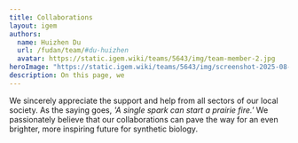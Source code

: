```yaml
---
title: Collaborations
layout: igem
authors:
  name: Huizhen Du
  url: /fudan/team/#du-huizhen
  avatar: https://static.igem.wiki/teams/5643/img/team-member-2.jpg
heroImage: "https://static.igem.wiki/teams/5643/img/screenshot-2025-08-06-at-21-23-43.webp"
description: On this page, we 
---
```


We sincerely appreciate the support and help from all sectors of our local society. As the saying goes, *'A single spark can start a prairie fire.'* We passionately believe that our collaborations can pave the way for an even brighter, more inspiring future for synthetic biology.
